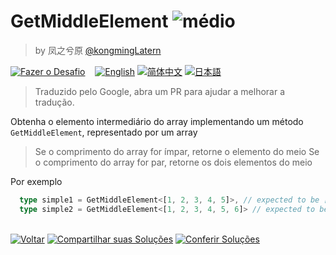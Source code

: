 <!--info-header-start--><h1>GetMiddleElement <img src="https://img.shields.io/badge/-m%C3%A9dio-d9901a" alt="médio"/> </h1><blockquote><p>by 凤之兮原 <a href="https://github.com/kongmingLatern" target="_blank">@kongmingLatern</a></p></blockquote><p><a href="https://tsch.js.org/9896/play/pt-BR" target="_blank"><img src="https://img.shields.io/badge/-Fazer%20o%20Desafio-3178c6?logo=typescript&logoColor=white" alt="Fazer o Desafio"/></a> &nbsp;&nbsp;&nbsp;<a href="./README.md" target="_blank"><img src="https://img.shields.io/badge/-English-gray" alt="English"/></a>  <a href="./README.zh-CN.md" target="_blank"><img src="https://img.shields.io/badge/-%E7%AE%80%E4%BD%93%E4%B8%AD%E6%96%87-gray" alt="简体中文"/></a>  <a href="./README.ja.md" target="_blank"><img src="https://img.shields.io/badge/-%E6%97%A5%E6%9C%AC%E8%AA%9E-gray" alt="日本語"/></a> </p><!--info-header-end-->

> Traduzido pelo Google, abra um PR para ajudar a melhorar a tradução.

Obtenha o elemento intermediário do array implementando um método `GetMiddleElement`, representado por um array

> Se o comprimento do array for ímpar, retorne o elemento do meio
> Se o comprimento do array for par, retorne os dois elementos do meio

Por exemplo

```ts
  type simple1 = GetMiddleElement<[1, 2, 3, 4, 5]>, // expected to be [3]
  type simple2 = GetMiddleElement<[1, 2, 3, 4, 5, 6]> // expected to be [3, 4]
```

<!--info-footer-start--><br><a href="../../README.pt-BR.md" target="_blank"><img src="https://img.shields.io/badge/-Voltar-grey" alt="Voltar"/></a> <a href="https://tsch.js.org/9896/answer/pt-BR" target="_blank"><img src="https://img.shields.io/badge/-Compartilhar%20suas%20Solu%C3%A7%C3%B5es-teal" alt="Compartilhar suas Soluções"/></a> <a href="https://tsch.js.org/9896/solutions" target="_blank"><img src="https://img.shields.io/badge/-Conferir%20Solu%C3%A7%C3%B5es-de5a77?logo=awesome-lists&logoColor=white" alt="Conferir Soluções"/></a> <!--info-footer-end-->